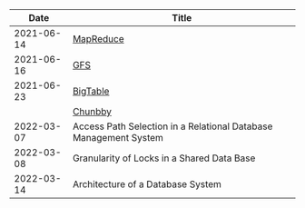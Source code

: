 | Date       | Title                                                        |
| ---------- | ------------------------------------------------------------ |
| 2021-06-14 | [MapReduce](https://pdos.csail.mit.edu/6.824/papers/mapreduce.pdf) |
| 2021-06-16 | [GFS](https://pdos.csail.mit.edu/6.824/papers/gfs.pdf)       |
| 2021-06-23 | [BigTable](https://static.googleusercontent.com/media/research.google.com/zh-CN//archive/bigtable-osdi06.pdf) |
|            | [Chunbby](http://static.googleusercontent.com/media/research.google.com/en//archive/chubby-osdi06.pdf) |
| 2022-03-07 | Access Path Selection in a Relational Database Management System |
| 2022-03-08 | Granularity of Locks in a Shared Data Base                   |
| 2022-03-14 | Architecture of a Database System                            |

